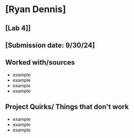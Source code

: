 # [Ryan Dennis]
## [Lab 4]]
## [Submission date: 9/30/24]
## Worked with/sources 
* example
* example
* example
* example
## Project Quirks/ Things that don't work
* example
* example
* example
